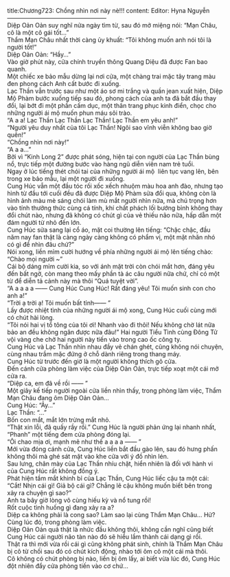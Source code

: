 title:Chương723: Chồng nhìn nơi này nè!!!
content:
Editor: Hyna Nguyễn<br>————————————————–<br>Diệp Oản Oản suy nghĩ nửa ngày tìm từ, sau đó mở miệng nói: “Mạn Châu, cô là một cô gái tốt…”<br>Thẩm Mạn Châu nhất thời càng ủy khuất: “Tôi không muốn anh nói tôi là người tốt!”<br>Diệp Oản Oản: “Hầy…”<br>Vào giờ phút này, cửa chính truyền thông Quang Diệu đã được Fan bao quanh.<br>Một chiếc xe bảo mẫu dừng lại nơi cửa, một chàng trai mặc tây trang màu đen phong cách Anh cất bước đi xuống.<br>Lạc Thần vẫn trước sau như một áo sơ mi trắng và quần jean xuất hiện, Diệp Mộ Phàm bước xuống tiếp sau đó, phong cách của anh ta đã bắt đầu thay đổi, lại bớt đi một phần cấm dục, một thân trang phục kinh điển, chọc cho những người ái mộ muốn phun máu sôi trào.<br>“A a a! Lạc Thần Lạc Thần Lạc Thần! Lạc Thần em yêu anh!”<br>“Người yêu duy nhất của tôi Lạc Thần! Ngôi sao vĩnh viễn không bao giờ quên!”<br>“Chồng nhìn nơi này!”<br>“A a a…”<br>Bởi vì “Kinh Long 2” được phát sóng, hiện tại con người của Lạc Thần bùng nổ, trực tiếp một đường bước vào hàng ngũ diễn viên nam trẻ tuổi.<br>Ngay ở lúc tiếng thét chói tai của những người ái mộ  liên tục vang lên, bên trong xe bảo mẫu, lại một người đi xuống.<br>Cung Húc vẫn một đầu tóc rối xốc xếch nhuộm màu hoa anh đào, nhưng tạo hình từ đầu tới cuối đều đã được Diệp Mộ Phàm sửa đổi qua, không còn là hình ảnh màu mè sáng chói làm mù mắt người nhìn nữa, mà chú trọng hơn vào tính thưởng thức cùng cá tính, khí chất phách lối bướng bỉnh không thay đổi chút nào, nhưng đã không có chút gì của vẻ thiếu não nữa, hấp dẫn một đám người từ nhỏ đến lớn.<br>Cung Húc sửa sang lại cổ áo, mặt coi thường lên tiếng: “Chậc chậc, đầu năm nay fan thật là càng ngày càng không có phẩm vị, một mặt nhăn nhó có gì để nhìn đâu chứ?”<br>Nói xong, liền mỉm cười hướng về phía những người ái mộ lên tiếng chào: “Chào mọi người ~”<br>Cái bộ dáng mỉm cười kia, so với ánh mặt trời còn chói mắt hơn, đáng yêu đến bất ngờ, còn mang theo mấy phần tà ác câu người nữa chứ, chỉ có một từ để diễn tả cảnh này mà thôi “Quá tuyệt vời”.<br>“A a a a a —— Cung Húc Cung Húc! Rất đáng yêu! Tôi muốn sinh con cho anh a!”<br>“Trời ạ trời ạ! Tôi muốn bất tỉnh—— ”<br>Lấy được nhiệt tình của những người ái mộ xong, Cung Húc cuối cùng mới có chút hài lòng.<br>“Tôi nói hai vị tổ tông của tôi ơi! Nhanh vào đi thôi! Nếu không chờ lát nữa bảo an đều không ngăn được nữa đâu!” Hai người Tiểu Tình cùng Đông Tử vội vàng che chở hai người này tiến vào trong cao ốc công ty.<br>Cung Húc và Lạc Thần nhìn nhau đầy vẻ chán ghét, cũng không nói chuyện, cùng nhau trầm mặc đứng ở chỗ dành riêng trong thang máy.<br>Cung Húc từ trước đến giờ là một người không thích gõ cửa.<br>Đến cánh cửa phòng làm việc của Diệp Oản Oản, trực tiếp xoạt một cái mở cửa ra.<br>“Diệp ca, em đã về rồi —— ”<br>Một giây kế tiếp người ngoài cửa liền nhìn thấy, trong phòng làm việc, Thẩm Mạn Châu đang ôm Diệp Oản Oản…<br>Cung Húc: “Ây…”<br>Lạc Thần: “…”<br>Bốn con mắt, mắt lớn trừng mắt nhỏ.<br>“Thật xin lỗi, đã quấy rầy rồi.” Cung Húc là người phản ứng lại nhanh nhất, “Phanh” một tiếng đem cửa phòng đóng lại.<br>“Ôi chao mịa ơi, mạnh mẽ như thế a a a a —— ”<br>Mới vừa đóng cánh cửa, Cung Húc liền bắt đầu gào lên, sau đó hưng phấn không thôi mà ghé sát mặt vào khe cửa với ý đồ nhìn lén.<br>Sau lưng, chân mày của Lạc Thần nhíu chặt, hiển nhiên là đối với hành vi của Cung Húc rất không đồng ý.<br>Phát hiện tầm mắt khinh bỉ của Lạc Thần, Cung Húc liếc cậu ta một cái: “Cắt! Nhịn cái gì! Giả bộ cái gì? Chẳng lẽ cậu không muốn biết bên trong xảy ra chuyện gì sao?”<br>Anh ta bây giờ lòng vô cùng hiếu kỳ và nổ tung rồi!<br>Rốt cuộc tình huống gì đang xảy ra a?<br>Diệp ca không phải là cong sao? Làm sao lại cùng Thẩm Mạn Châu… Hử?<br>Cùng lúc đó, trong phòng làm việc.<br>Diệp Oản Oản quả thật là nhức đầu không thôi, không cần nghĩ cũng biết Cung Húc cái người não tàn nào đó sẽ hiểu lầm thành cái dạng gì rồi.<br>Thật ra thì mới vừa rồi cái gì cũng không phát sinh, chính là Thẩm Mạn Châu bị cô từ chối sau đó có chút kích động, nhào tới ôm cô một cái mà thôi.<br>Cô không có chút phòng bị nào, liền bị ôm lấy, ai biết vừa lúc đó, Cung Húc đột nhiên đẩy cửa phòng tiến vào cơ chứ…